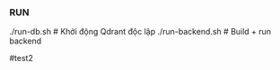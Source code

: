 ### RUN
./run-db.sh         # Khởi động Qdrant độc lập
./run-backend.sh    # Build + run backend

#test2